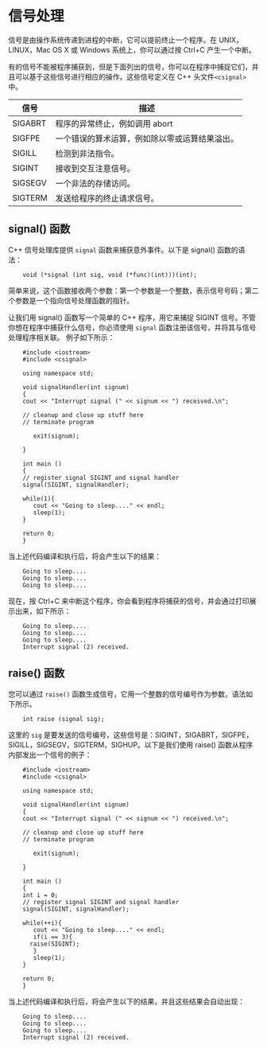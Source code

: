 # 信号处理

信号是由操作系统传递到进程的中断，它可以提前终止一个程序。在 UNIX，LINUX，Mac OS X 或 Windows 系统上，你可以通过按 Ctrl+C 产生一个中断。

有的信号不能被程序捕获到，但是下面列出的信号，你可以在程序中捕捉它们，并且可以基于这些信号进行相应的操作。这些信号定义在 C++ 头文件`<csignal>`中。

| 信号    | 描述                                           |
| ------- | ---------------------------------------------- |
| SIGABRT | 程序的异常终止，例如调用 abort                 |
| SIGFPE  | 一个错误的算术运算，例如除以零或运算结果溢出。 |
| SIGILL  | 检测到非法指令。                               |
| SIGINT  | 接收到交互注意信号。                           |
| SIGSEGV | 一个非法的存储访问。                           |
| SIGTERM | 发送给程序的终止请求信号。                     |

## signal() 函数

C++ 信号处理库提供 `signal` 函数来捕获意外事件。以下是 signal() 函数的语法：

```
    void (*signal (int sig, void (*func)(int)))(int);
```

简单来说，这个函数接收两个参数：第一个参数是一个整数，表示信号号码；第二个参数是一个指向信号处理函数的指针。

让我们用 signal() 函数写一个简单的 C++ 程序，用它来捕捉 SIGINT 信号。不管你想在程序中捕获什么信号，你必须使用 `signal` 函数注册该信号，并将其与信号处理程序相关联。 例子如下所示：

```
    #include <iostream>
    #include <csignal>

    using namespace std;

    void signalHandler(int signum)
    {
    cout << "Interrupt signal (" << signum << ") received.\n";

    // cleanup and close up stuff here
    // terminate program

       exit(signum);

    }

    int main ()
    {
    // register signal SIGINT and signal handler
    signal(SIGINT, signalHandler);

    while(1){
       cout << "Going to sleep...." << endl;
       sleep(1);
    }

    return 0;
    }
```

当上述代码编译和执行后，将会产生以下的结果：

```
    Going to sleep....
    Going to sleep....
    Going to sleep....
```

现在，按 Ctrl+C 来中断这个程序，你会看到程序将捕获的信号，并会通过打印展示出来，如下所示：

```
    Going to sleep....
    Going to sleep....
    Going to sleep....
    Interrupt signal (2) received.
```

## raise() 函数

您可以通过 `raise()` 函数生成信号，它用一个整数的信号编号作为参数，语法如下所示。

```
    int raise (signal sig);
```

这里的 `sig` 是要发送的信号编号，这些信号是：SIGINT，SIGABRT，SIGFPE，SIGILL，SIGSEGV，SIGTERM，SIGHUP。以下是我们使用 raise() 函数从程序内部发出一个信号的例子：

```
    #include <iostream>
    #include <csignal>

    using namespace std;

    void signalHandler(int signum)
    {
    cout << "Interrupt signal (" << signum << ") received.\n";

    // cleanup and close up stuff here
    // terminate program

       exit(signum);

    }

    int main ()
    {
    int i = 0;
    // register signal SIGINT and signal handler
    signal(SIGINT, signalHandler);

    while(++i){
       cout << "Going to sleep...." << endl;
       if(i == 3){
      raise(SIGINT);
       }
       sleep(1);
    }

    return 0;
    }
```

当上述代码编译和执行后，将会产生以下的结果，并且这些结果会自动出现：

```
    Going to sleep....
    Going to sleep....
    Going to sleep....
    Interrupt signal (2) received.
```